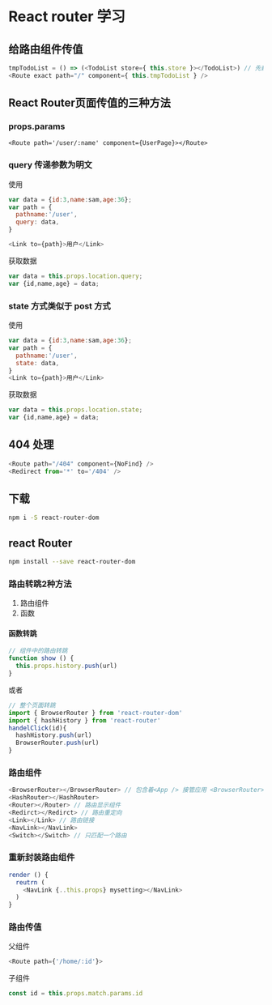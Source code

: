 # React router 学习

## 给路由组件传值
```js
tmpTodoList = () => (<TodoList store={ this.store }></TodoList>) // 先封装一次
<Route exact path="/" component={ this.tmpTodoList } />
```

## React Router页面传值的三种方法

### props.params

`<Route path='/user/:name' component={UserPage}></Route>`

### query 传递参数为明文

使用
```js
var data = {id:3,name:sam,age:36};
var path = {
  pathname:'/user',
  query: data,
}

<Link to={path}>用户</Link>
```
获取数据
```js
var data = this.props.location.query;
var {id,name,age} = data;
```
### state 方式类似于 post 方式
 
使用
```js
var data = {id:3,name:sam,age:36};
var path = {
  pathname:'/user',
  state: data,
}
<Link to={path}>用户</Link>
```
获取数据
```js
var data = this.props.location.state;
var {id,name,age} = data;
```


## 404 处理

```js
<Route path="/404" component={NoFind} />
<Redirect from='*' to='/404' />
```

## 下载
```sh
npm i -S react-router-dom
```
## react Router

```sh
npm install --save react-router-dom
```

### 路由转跳2种方法

1. 路由组件
2. 函数

#### 函数转跳

```js
// 组件中的路由转跳
function show () {
  this.props.history.push(url)
}
```

或者

```js
// 整个页面转跳
import { BrowserRouter } from 'react-router-dom'
import { hashHistory } from 'react-router'
handelClick(id){
  hashHistory.push(url)
  BrowserRouter.push(url)
}
```

### 路由组件

```js
<BrowserRouter></BrowserRouter> // 包含着<App /> 接管应用 <BrowserRouter><App /></BrowserRouter> 
<HashRouter></HashRouter>
<Router></Router> // 路由显示组件
<Redirct></Redirct> // 路由重定向
<Link></Link> // 路由链接
<NavLink></NavLink>
<Switch></Switch> // 只匹配一个路由
```

### 重新封装路由组件
```js
render () {
  reutrn (
    <NavLink {..this.props} mysetting></NavLink>
  )
}
```

### 路由传值
父组件
 ```js
 <Route path={'/home/:id'}>
 ```
 子组件
 ```js
 const id = this.props.match.params.id
 ```
